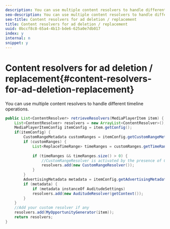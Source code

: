 ```yaml
---
description: You can use multiple content resolvers to handle different timeline operations.
seo-description: You can use multiple content resolvers to handle different timeline operations.
seo-title: Content resolvers for ad deletion / replacement
title: Content resolvers for ad deletion / replacement
uuid: 0bccf8c8-65a4-4b13-bde6-625a0e7db017
index: y
internal: n
snippet: y
---
```


# Content resolvers for ad deletion / replacement{#content-resolvers-for-ad-deletion-replacement}

You can use multiple content resolvers to handle different timeline operations.

```java
public List<ContentResolver> retrieveResolvers(MediaPlayerItem item) { 
    List<ContentResolver> resolvers = new ArrayList<ContentResolver>(); 
    MediaPlayerItemConfig itemConfig = item.getConfig(); 
    if(itemConfig) { 
        CustomRangeMetadata customRanges = itemConfig.getCustomRangeMetadata(); 
        if (customRanges) { 
            List<ReplaceTimeRange> timeRanges = customRanges.getTimeRangeList(); 
 
            if (timeRanges && timeRanges.size() > 0) { 
                //CustomRangeResolver is activated by the presence of CustomRanges 
                resolvers.add(new CustomRangeResolver()); 
            } 
        } 
        AdvertisingMetadata metadata = itemConfig.getAdvertisingMetadata(); 
        if (metadata) { 
            if (metadata instanceOf AuditudeSettings)  
            resolvers.add(new AuditudeResolver(getContext());                                      
        } 
    } 
    //Add your custom resolver if any 
    resolvers.add(MyOpportunityGenerator(item)); 
    return resolvers; 
} 

```

